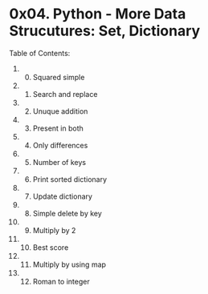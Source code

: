 # 0x04. Python - More Data Strucutures: Set, Dictionary
Table of Contents:
1. 0. Squared simple
2. 1. Search and replace
3. 2. Unuque addition
4. 3. Present in both
5. 4. Only differences
6. 5. Number of keys
7. 6. Print sorted dictionary
8. 7. Update dictionary
9. 8. Simple delete by key
10. 9. Multiply by 2
11. 10. Best score
12. 11. Multiply by using map
13. 12. Roman to integer

